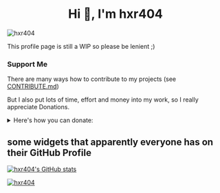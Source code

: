 <!--
**hxr404/hxr404** is a ✨ _special_ ✨ repository because its `README.md` (this file) appears on your GitHub profile.

Here are some ideas to get you started:

- 🔭 I’m currently working on ...
- 🌱 I’m currently learning ...
- 👯 I’m looking to collaborate on ...
- 🤔 I’m looking for help with ...
- 💬 Ask me about ...
- 📫 How to reach me: ...
- 😄 Pronouns: ...
- ⚡ Fun fact: ...
-->
<h1 align="center">Hi 👋, I'm hxr404</h1>

<p align="left"> <img src="https://komarev.com/ghpvc/?username=hxr404&label=Profile%20views&color=0e75b6&style=flat" alt="hxr404" /> </p>

This profile page is still a WIP so please be lenient ;)



<!--
Accounts:
Twitter: hxr404
Instagram: hxr404_official
Facebook: hxr404
GitHub: hxr404
dev.to: hxr404
Matrix: hxr404:matrix.org
Youtube: youtube.com/channel/ucxvbruipmcsptbx_r1g2kfg
Reddit: u/hxr404
Vimeo: hxr404
diaspora: hxr404@societas.online 
tumblr: hxr404
twitch (currently diabled): hxr404
Medium: hxr404
-->

</p>


### Support Me

There are  many ways how to contribute to my projects (see [CONTRIBUTE.md](CONTRIBUTE.md))<br>

But I also put lots of time, effort and money into my work, so I really appreciate Donations.


<details>
  <summary>Here's how you can donate:</summary>

You can either make a one-time donation or become a patron (=monthly/yearly donator) and as a thank you receive some benefits.
There are multiple ways how to donate, I set up accounts on different platforms for your convenience.<br>
Monero, GitHub Sponsors and liberapay are the preferred ones, allthough others are available aswell.

  
|Name              |one-time donations|recurring donations|patron benefits|fees                |privacy     |Link                                                                                                                                                                                       |
|------------------|------------------|-------------------|---------------|--------------------|------------|-------------------------------------------------------------------------------------------------------------------------------------------------------------------------------------------|
|Monero            |       ✔️         |   (✔️) manually    |     ✔️        |✔️ none              |✔️✔️excellent| see below                                                                                                                                                                                |
|Github Sponsors   |       ✔️         |         ✔️         |     ✔️        |✔️ none              |OK          |<a href="https://github.com/sponsors/hxr404"><img alt="GitHub Sponsors" src="sponsors.png"></a>                                                                                           |
|Liberapay         |       ❌         |         ✔️         |      ❌       |✔️ none              |✔️good       |<a href="https://liberapay.com/hxr404/donate"><img alt="Donate using Liberapay" src="https://liberapay.com/assets/widgets/donate.svg"></a>                                                |
|KoFi              |       ✔️         |         ✔️         |       ✔️      |⚠️ only for recurring|⚠️ acceptable|<a href="https://ko-fi.com/E1E35SXAO"><img alt="KoFi" src="https://ko-fi.com/img/githubbutton_sm.svg" /></a>                                                                              |
|buy me a coffe    |       ✔️         |        ❌          |       ✔️      |⚠️ medium            |⛔ bad       |<a href="https://www.buymeacoffee.com/hxr404" target="_blank"><img src="https://cdn.buymeacoffee.com/buttons/v2/default-yellow.png" alt="Buy Me A Coffee" height="41px" width="174px"></a>|
|Patreon           |       ❌         |         ✔️         |       ✔️      |⛔ high              |⛔ bad       |<a href="https://patreon.org/hxr404"><img width="216" alt="patreon" src="https://user-images.githubusercontent.com/55095883/123521942-26e90a80-d6ba-11eb-822f-2140d890ee56.png"></a>      |
<details>
  <summary>Cryptocurrencies</summary>
  If you want to donate using Monero, send XMR equivalent to the desired amount * the current exchange rate.<br>
  Example: Tier III patronage costs 10€. Current XMR price: 205.89. = You send 0.0485696 XMR to my wallet addres.<br>
  Here's the address:<br>
  <img src="hxr404_monero.png" alt="QR code of the monero adress 889sJKy5Ag2TGeJkU1hFtNHd9d4knsaVzjJcZDSgVeixZY2hnRPVFaNB876SBjkjpBS3gJe1U7x24YiChq6h7wdjGKLXmLj"></img><br>
  <em>If you can't / don't want to scan the QR Code: ```monero:889sJKy5Ag2TGeJkU1hFtNHd9d4knsaVzjJcZDSgVeixZY2hnRPVFaNB876SBjkjpBS3gJe1U7x24YiChq6h7wdjGKLXmLj```</em>
  <br>
  In case you want to donate with another crypto e.g. Bitcoin you'll have to use an exchange. The are many good exchanges that offer monero.
  <br>If you can't find any good echange, this might be useful: https://www.getmonero.org/community/merchants/.
</details>

If nothing seems good for you, contact me and we'll find a way to handle your donation.

</details>


## some widgets that apparently everyone has on their GitHub Profile

[![hxr404's GitHub stats](https://github-readme-stats.vercel.app/api?username=hxr404&theme=dark&show_icons=true&count_private=true)](https://github.com/anuraghazra/github-readme-stats)



<a href="https://github.com/ryo-ma/github-profile-trophy"><img src="https://github-profile-trophy.vercel.app/?username=hxr404&margin-w=15" alt="hxr404" /></a>


